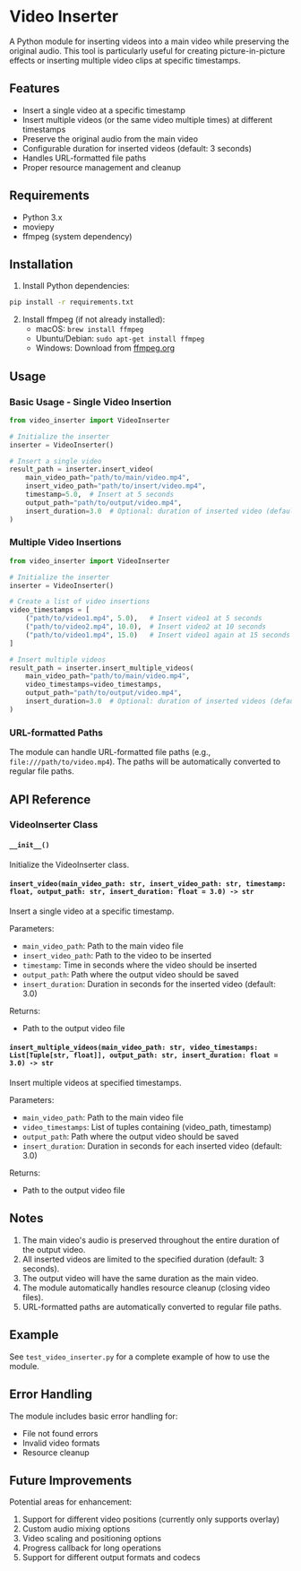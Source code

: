 # Video Inserter

A Python module for inserting videos into a main video while preserving the original audio. This tool is particularly useful for creating picture-in-picture effects or inserting multiple video clips at specific timestamps.

## Features

- Insert a single video at a specific timestamp
- Insert multiple videos (or the same video multiple times) at different timestamps
- Preserve the original audio from the main video
- Configurable duration for inserted videos (default: 3 seconds)
- Handles URL-formatted file paths
- Proper resource management and cleanup

## Requirements

- Python 3.x
- moviepy
- ffmpeg (system dependency)

## Installation

1. Install Python dependencies:
```bash
pip install -r requirements.txt
```

2. Install ffmpeg (if not already installed):
   - macOS: `brew install ffmpeg`
   - Ubuntu/Debian: `sudo apt-get install ffmpeg`
   - Windows: Download from [ffmpeg.org](https://ffmpeg.org/download.html)

## Usage

### Basic Usage - Single Video Insertion

```python
from video_inserter import VideoInserter

# Initialize the inserter
inserter = VideoInserter()

# Insert a single video
result_path = inserter.insert_video(
    main_video_path="path/to/main/video.mp4",
    insert_video_path="path/to/insert/video.mp4",
    timestamp=5.0,  # Insert at 5 seconds
    output_path="path/to/output/video.mp4",
    insert_duration=3.0  # Optional: duration of inserted video (default: 3.0 seconds)
)
```

### Multiple Video Insertions

```python
from video_inserter import VideoInserter

# Initialize the inserter
inserter = VideoInserter()

# Create a list of video insertions
video_timestamps = [
    ("path/to/video1.mp4", 5.0),   # Insert video1 at 5 seconds
    ("path/to/video2.mp4", 10.0),  # Insert video2 at 10 seconds
    ("path/to/video1.mp4", 15.0)   # Insert video1 again at 15 seconds
]

# Insert multiple videos
result_path = inserter.insert_multiple_videos(
    main_video_path="path/to/main/video.mp4",
    video_timestamps=video_timestamps,
    output_path="path/to/output/video.mp4",
    insert_duration=3.0  # Optional: duration of inserted videos (default: 3.0 seconds)
)
```

### URL-formatted Paths

The module can handle URL-formatted file paths (e.g., `file:///path/to/video.mp4`). The paths will be automatically converted to regular file paths.

## API Reference

### VideoInserter Class

#### `__init__()`
Initialize the VideoInserter class.

#### `insert_video(main_video_path: str, insert_video_path: str, timestamp: float, output_path: str, insert_duration: float = 3.0) -> str`
Insert a single video at a specific timestamp.

Parameters:
- `main_video_path`: Path to the main video file
- `insert_video_path`: Path to the video to be inserted
- `timestamp`: Time in seconds where the video should be inserted
- `output_path`: Path where the output video should be saved
- `insert_duration`: Duration in seconds for the inserted video (default: 3.0)

Returns:
- Path to the output video file

#### `insert_multiple_videos(main_video_path: str, video_timestamps: List[Tuple[str, float]], output_path: str, insert_duration: float = 3.0) -> str`
Insert multiple videos at specified timestamps.

Parameters:
- `main_video_path`: Path to the main video file
- `video_timestamps`: List of tuples containing (video_path, timestamp)
- `output_path`: Path where the output video should be saved
- `insert_duration`: Duration in seconds for each inserted video (default: 3.0)

Returns:
- Path to the output video file

## Notes

1. The main video's audio is preserved throughout the entire duration of the output video.
2. All inserted videos are limited to the specified duration (default: 3 seconds).
3. The output video will have the same duration as the main video.
4. The module automatically handles resource cleanup (closing video files).
5. URL-formatted paths are automatically converted to regular file paths.

## Example

See `test_video_inserter.py` for a complete example of how to use the module.

## Error Handling

The module includes basic error handling for:
- File not found errors
- Invalid video formats
- Resource cleanup

## Future Improvements

Potential areas for enhancement:
1. Support for different video positions (currently only supports overlay)
2. Custom audio mixing options
3. Video scaling and positioning options
4. Progress callback for long operations
5. Support for different output formats and codecs 